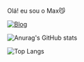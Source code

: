 Olá! eu sou o Max😼


[![Blog](https://img.shields.io/badge/Instagram-E4405F?style=for-the-badge&logo=instagram&logoColor=white)](https://www.instagram.com/notmarqueskkk/)

![Anurag's GitHub stats](https://github-readme-stats.vercel.app/api?username=Max1982&show_icons=true&theme=onedark)

![Top Langs](https://github-readme-stats.vercel.app/api/top-langs/?username=Max1982&hide_progress=true)
